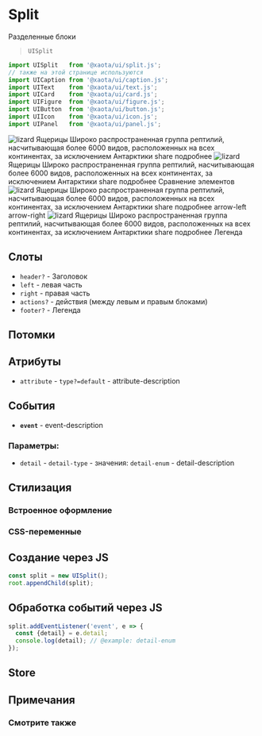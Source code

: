 # Split
Разделенные блоки

> `UISplit`

```javascript
import UISplit   from '@xaota/ui/split.js';
// также на этой странице используются
import UICaption from '@xaota/ui/caption.js';
import UIText    from '@xaota/ui/text.js';
import UICard    from '@xaota/ui/card.js';
import UIFigure  from '@xaota/ui/figure.js';
import UIButton  from '@xaota/ui/button.js';
import UIIcon    from '@xaota/ui/icon.js';
import UIPanel   from '@xaota/ui/panel.js';
```

<ui-html>
  <ui-split>
    <ui-card slot="left">
      <ui-figure>
        <img src="content/images/contemplative-reptile.jpg" alt="lizard" />
        <ui-caption slot="description">Ящерицы</ui-caption>
        <ui-text slot="description">
          Широко распространенная группа рептилий,
          насчитывающая более 6000 видов,
          расположенных на всех континентах,
          за исключением Антарктики
        </ui-text>
      </ui-figure>
      <ui-button slot="action" mode="lighten"><ui-icon>share</ui-icon></ui-button>
      <ui-button slot="action" mode="lighten">подробнее</ui-button>
    </ui-card>
    <ui-card slot="right">
      <ui-figure>
        <img src="content/images/contemplative-reptile.jpg" alt="lizard" />
        <ui-caption slot="description">Ящерицы</ui-caption>
        <ui-text slot="description">
          Широко распространенная группа рептилий,
          насчитывающая более 6000 видов,
          расположенных на всех континентах,
          за исключением Антарктики
        </ui-text>
      </ui-figure>
      <ui-button slot="action" mode="lighten"><ui-icon>share</ui-icon></ui-button>
      <ui-button slot="action" mode="lighten">подробнее</ui-button>
    </ui-card>
  </ui-split>
</ui-html>

<ui-html>
  <ui-split>
    <ui-caption size="large" slot="header">Сравнение элементов</ui-caption>
    <ui-card slot="left">
      <ui-figure>
        <img src="content/images/contemplative-reptile.jpg" alt="lizard" />
        <ui-caption slot="description">Ящерицы</ui-caption>
        <ui-text slot="description">
          Широко распространенная группа рептилий,
          насчитывающая более 6000 видов,
          расположенных на всех континентах,
          за исключением Антарктики
        </ui-text>
      </ui-figure>
      <ui-button slot="action" mode="lighten"><ui-icon>share</ui-icon></ui-button>
      <ui-button slot="action" mode="lighten">подробнее</ui-button>
    </ui-card>
    <ui-icon slot="actions">arrow-left</ui-icon>
    <ui-icon slot="actions">arrow-right</ui-icon>
    <ui-card slot="right">
      <ui-figure>
        <img src="content/images/contemplative-reptile.jpg" alt="lizard" />
        <ui-caption slot="description">Ящерицы</ui-caption>
        <ui-text slot="description">
          Широко распространенная группа рептилий,
          насчитывающая более 6000 видов,
          расположенных на всех континентах,
          за исключением Антарктики
        </ui-text>
      </ui-figure>
      <ui-button slot="action" mode="lighten"><ui-icon>share</ui-icon></ui-button>
      <ui-button slot="action" mode="lighten">подробнее</ui-button>
    </ui-card>
    <ui-text slot="footer">Легенда</ui-text>
  </ui-split>
</ui-html>

## Слоты
* `header?` - Заголовок
* `left` - левая часть
* `right` - правая часть
* `actions?` - действия (между левым и правым блоками)
* `footer?` - Легенда

## Потомки


## Атрибуты

* `attribute` - `type?=default` - attribute-description

## События

* __`event`__ - event-description

### Параметры:

* `detail` - `detail-type` - значения: `detail-enum` - detail-description

## Стилизация

### Встроенное оформление

### CSS-переменные

## Создание через JS

```javascript
const split = new UISplit();
root.appendChild(split);
```

## Обработка событий через JS

```javascript
split.addEventListener('event', e => {
  const {detail} = e.detail;
  console.log(detail); // @example: detail-enum
});
```

## Store

## Примечания

### Смотрите также
